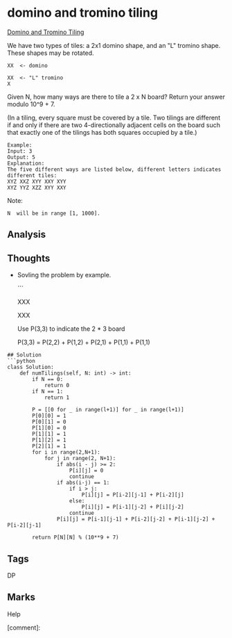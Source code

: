 #  domino and tromino tiling

[Domino and Tromino Tiling](https://leetcode.com/problems/domino-and-tromino-tiling)

We have two types of tiles: a 2x1 domino shape, and an "L" tromino shape. These shapes may be rotated.

```text
XX  <- domino

XX  <- "L" tromino
X
```

Given N, how many ways are there to tile a 2 x N board? Return your answer modulo 10^9 + 7.

\(In a tiling, every square must be covered by a tile. Two tilings are different if and only if there are two 4-directionally adjacent cells on the board such that exactly one of the tilings has both squares occupied by a tile.\)

```text
Example:
Input: 3
Output: 5
Explanation: 
The five different ways are listed below, different letters indicates different tiles:
XYZ XXZ XYY XXY XYY
XYZ YYZ XZZ XYY XXY
```

Note:

```text
N  will be in range [1, 1000].
```

## Analysis

## Thoughts

* Sovling the problem by example.

  \`\`\`

  XXX

  XXX

  Use P\(3,3\) to indicate the 2 \* 3 board 

  P\(3,3\) = P\(2,2\) + P\(1,2\) + P\(2,1\) + P\(1,1\) + P\(1,1\)

```text
## Solution
```python
class Solution:
    def numTilings(self, N: int) -> int:
        if N == 0:
            return 0
        if N == 1:
            return 1

        P = [[0 for _ in range(l+1)] for _ in range(l+1)]
        P[0][0] = 1
        P[0][1] = 0
        P[1][0] = 0
        P[1][1] = 1
        P[1][2] = 1
        P[2][1] = 1
        for i in range(2,N+1):
            for j in range(2, N+1):
                if abs(i - j) >= 2:
                    P[i][j] = 0
                    continue
                if abs(i-j) == 1:
                    if i > j:
                        P[i][j] = P[i-2][j-1] + P[i-2][j]
                    else:
                        P[i][j] = P[i-1][j-2] + P[i][j-2]
                    continue
                P[i][j] = P[i-1][j-1] + P[i-2][j-2] + P[i-1][j-2] + P[i-2][j-1]

        return P[N][N] % (10**9 + 7)
```

## Tags

DP

## Marks

Help

\[comment\]: 

